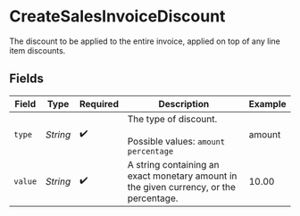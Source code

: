 # CreateSalesInvoiceDiscount

The discount to be applied to the entire invoice, applied on top of any line item discounts.


## Fields

| Field                                                                                  | Type                                                                                   | Required                                                                               | Description                                                                            | Example                                                                                |
| -------------------------------------------------------------------------------------- | -------------------------------------------------------------------------------------- | -------------------------------------------------------------------------------------- | -------------------------------------------------------------------------------------- | -------------------------------------------------------------------------------------- |
| `type`                                                                                 | *String*                                                                               | :heavy_check_mark:                                                                     | The type of discount.<br/><br/>Possible values: `amount` `percentage`                  | amount                                                                                 |
| `value`                                                                                | *String*                                                                               | :heavy_check_mark:                                                                     | A string containing an exact monetary amount in the given currency, or the percentage. | 10.00                                                                                  |